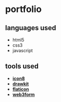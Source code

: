 # portfolio

## languages used

- html5
- css3
- javascript

## tools used

- **[icon8](https://icons8.com/)**
- **[drawkit](https://www.drawkit.com/)**
- **[flaticon](https://www.flaticon.com/)**
- **[web3form](https://web3forms.com/platforms)**
